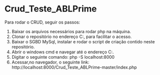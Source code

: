 # Crud_Teste_ABLPrime

Para rodar o CRUD, seguir os passos:

1. Baixar os arquivos necessários para rodar php na máquina.
2. Clonar o repositório no endereço C:\, para facilitar o acesso.
3. Baixar o SGBD MySql, instalar e rodar o script de criação contido neste repositório.
4. Abrir o windows cmd e navegar até o endereço C:\.
5. Digitar o seguinte comando: php -S localhost:8000
6. Acessar,no navegador, o seguinte link: http://localhost:8000/Crud_Teste_ABLPrime-master/index.php
